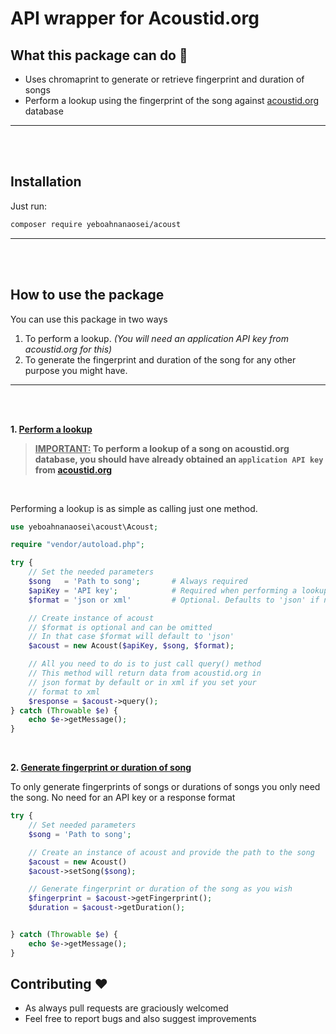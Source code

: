 # API wrapper for Acoustid.org

## What this package can do  :hammer:
* Uses chromaprint to generate or retrieve fingerprint and duration of songs
* Perform a lookup using the fingerprint of the song against [acoustid.org](https://acoustid.org) database

---

<br>
<br>

## Installation

Just run:
```bash
composer require yeboahnanaosei/acoust
```

---

<br>
<br>

## How to use the package
You can use this package in two ways
1. To perform a lookup.  *(You will need an application API key from acoustid.org for this)*
2. To generate the fingerprint and duration of the song for any other purpose you might have.
---
<br>
<br>

**1. <u>Perform a lookup</u>**
> **<u>IMPORTANT:</u>  To perform a lookup of a song on acoustid.org database, you should have already obtained an `application API key`  from [acoustid.org](https://acoustid.org)**

<br>

Performing a lookup is as simple as calling just one method.

```php
use yeboahnanaosei\acoust\Acoust;

require "vendor/autoload.php";

try {
    // Set the needed parameters
    $song   = 'Path to song';       # Always required
    $apiKey = 'API key';            # Required when performing a lookup
    $format = 'json or xml'         # Optional. Defaults to 'json' if not supplied

    // Create instance of acoust
    // $format is optional and can be omitted
    // In that case $format will default to 'json'
    $acoust = new Acoust($apiKey, $song, $format);

    // All you need to do is to just call query() method
    // This method will return data from acoustid.org in
    // json format by default or in xml if you set your
    // format to xml
    $response = $acoust->query();
} catch (Throwable $e) {
    echo $e->getMessage();
}
```
<br>

**2. <u>Generate fingerprint or duration of song</u>**

To only generate fingerprints of songs or durations of songs you only need the song.
No need for an API key or a response format


```php
try {
    // Set needed parameters
    $song = 'Path to song';

    // Create an instance of acoust and provide the path to the song
    $acoust = new Acoust()
    $acoust->setSong($song);

    // Generate fingerprint or duration of the song as you wish
    $fingerprint = $acoust->getFingerprint();
    $duration = $acoust->getDuration();


} catch (Throwable $e) {
    echo $e->getMessage();
}
```

## Contributing  :heart:
* As always pull requests are graciously welcomed
* Feel free to report bugs and also suggest improvements
